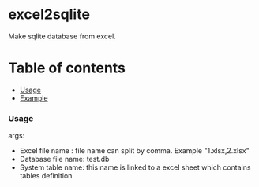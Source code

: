 # excel2sqlite
Make sqlite database from excel.

# Table of contents
- [Usage](#usage)
- [Example](#example)


### Usage
args:
- Excel file name : file name can split by comma. Example "1.xlsx,2.xlsx"
- Database file name: test.db
- System table name: this name is linked to a excel sheet which contains tables definition.

